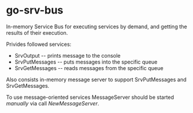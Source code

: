 # go-srv-bus

In-memory Service Bus for executing services by demand, and getting the results of their execution.

Privides followed services:

- SrvOutput -- prints message to the console
- SrvPutMessages -- puts messages into the specific queue
- SrvGetMessages -- reads messages from the specific queue

Also consists in-memory message server to support SrvPutMessages and SrvGetMessages.

To use message-oriented services MessageServer should be started _manually_ via call _NewMessageServer_.

